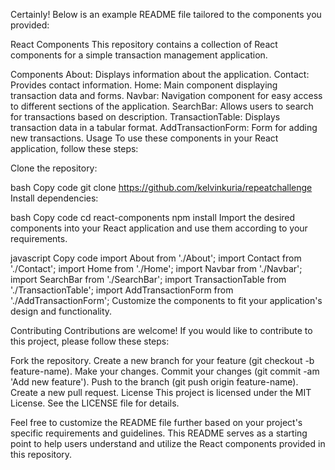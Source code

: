 
Certainly! Below is an example README file tailored to the components you provided:

React Components
This repository contains a collection of React components for a simple transaction management application.

Components
About: Displays information about the application.
Contact: Provides contact information.
Home: Main component displaying transaction data and forms.
Navbar: Navigation component for easy access to different sections of the application.
SearchBar: Allows users to search for transactions based on description.
TransactionTable: Displays transaction data in a tabular format.
AddTransactionForm: Form for adding new transactions.
Usage
To use these components in your React application, follow these steps:

Clone the repository:

bash
Copy code
git clone https://github.com/kelvinkuria/repeatchallenge
Install dependencies:

bash
Copy code
cd react-components
npm install
Import the desired components into your React application and use them according to your requirements.

javascript
Copy code
import About from './About';
import Contact from './Contact';
import Home from './Home';
import Navbar from './Navbar';
import SearchBar from './SearchBar';
import TransactionTable from './TransactionTable';
import AddTransactionForm from './AddTransactionForm';
Customize the components to fit your application's design and functionality.

Contributing
Contributions are welcome! If you would like to contribute to this project, please follow these steps:

Fork the repository.
Create a new branch for your feature (git checkout -b feature-name).
Make your changes.
Commit your changes (git commit -am 'Add new feature').
Push to the branch (git push origin feature-name).
Create a new pull request.
License
This project is licensed under the MIT License. See the LICENSE file for details.

Feel free to customize the README file further based on your project's specific requirements and guidelines. This README serves as a starting point to help users understand and utilize the React components provided in this repository.
